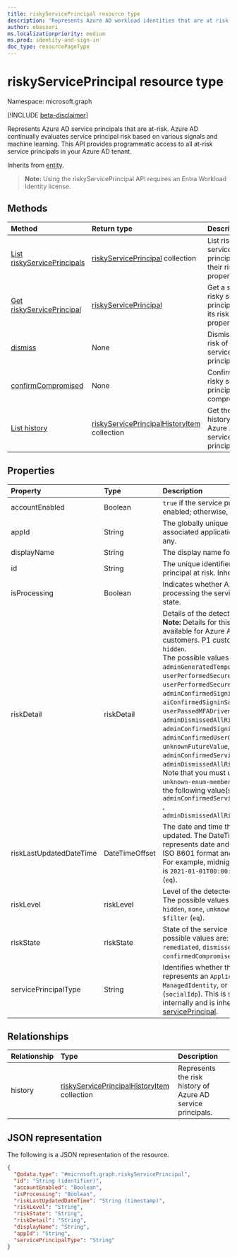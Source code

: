 ```yaml
---
title: riskyServicePrincipal resource type
description: 'Represents Azure AD workload identities that are at risk, including risk for applications, service principals and Managed Identities. '
author: ebasseri
ms.localizationpriority: medium
ms.prod: identity-and-sign-in
doc_type: resourcePageType
---
```


# riskyServicePrincipal resource type

Namespace: microsoft.graph

[!INCLUDE [beta-disclaimer](../../includes/beta-disclaimer.md)]

Represents Azure AD service principals that are at-risk. Azure AD continually evaluates service principal risk based on various signals and machine learning. This API provides programmatic access to all at-risk service principals in your Azure AD tenant.

Inherits from [entity](../resources/entity.md).

>**Note:** Using the riskyServicePrincipal API requires an Entra Workload Identity license.

## Methods

| Method                                                                                      | Return type                                                                        | Description                                                     |
| :------------------------------------------------------------------------------------------ | :--------------------------------------------------------------------------------- | :-------------------------------------------------------------- |
| [List riskyServicePrincipals](../api/identityprotectionroot-list-riskyserviceprincipals.md) | [riskyServicePrincipal](../resources/riskyserviceprincipal.md) collection          | List risky service principals and their risk properties.        |
| [Get riskyServicePrincipal](../api/riskyserviceprincipal-get.md)                            | [riskyServicePrincipal](../resources/riskyserviceprincipal.md)                     | Get a specific risky service principal and its risk properties. |
| [dismiss](../api/riskyserviceprincipal-dismiss.md)                                          | None                                                                               | Dismiss the risk of a risky service principal.                  |
| [confirmCompromised](../api/riskyserviceprincipal-confirmcompromised.md)                    | None                                                                               | Confirm a risky service principal as compromised.               |
| [List history](../api/riskyserviceprincipal-list-history.md)                                | [riskyServicePrincipalHistoryItem](riskyserviceprincipalhistoryitem.md) collection | Get the risk history of an Azure AD service principal.          |

## Properties

| Property                | Type           | Description                                                                                                                                                                                                                                                                                                                                                                                                                                                                                                                                                                                                                                                                                                                                                                                                                                                                                                                                                            |
| :---------------------- | :------------- | :--------------------------------------------------------------------------------------------------------------------------------------------------------------------------------------------------------------------------------------------------------------------------------------------------------------------------------------------------------------------------------------------------------------------------------------------------------------------------------------------------------------------------------------------------------------------------------------------------------------------------------------------------------------------------------------------------------------------------------------------------------------------------------------------------------------------------------------------------------------------------------------------------------------------------------------------------------------------- |
| accountEnabled          | Boolean        | `true` if the service principal account is enabled; otherwise, `false`.                                                                                                                                                                                                                                                                                                                                                                                                                                                                                                                                                                                                                                                                                                                                                                                                                                                                                                |
| appId                   | String         | The globally unique identifier for the associated application (its **appId** property), if any.                                                                                                                                                                                                                                                                                                                                                                                                                                                                                                                                                                                                                                                                                                                                                                                                                                                                        |
| displayName             | String         | The display name for the service principal.                                                                                                                                                                                                                                                                                                                                                                                                                                                                                                                                                                                                                                                                                                                                                                                                                                                                                                                            |
| id                      | String         | The unique identifier assigned to the service principal at risk. Inherited from [entity](../resources/entity.md).                                                                                                                                                                                                                                                                                                                                                                                                                                                                                                                                                                                                                                                                                                                                                                                                                                                      |
| isProcessing            | Boolean        | Indicates whether Azure AD is currently processing the service principal's risky state.                                                                                                                                                                                                                                                                                                                                                                                                                                                                                                                                                                                                                                                                                                                                                                                                                                                                                |
| riskDetail              | riskDetail     | Details of the detected risk. <br>**Note:** Details for this property are only available for Azure AD Premium P2 customers. P1 customers will be returned `hidden`. <br/>The possible values are: `none`, `adminGeneratedTemporaryPassword`, `userPerformedSecuredPasswordChange`, `userPerformedSecuredPasswordReset`, `adminConfirmedSigninSafe`, `aiConfirmedSigninSafe`, `userPassedMFADrivenByRiskBasedPolicy`, `adminDismissedAllRiskForUser`, `adminConfirmedSigninCompromised`, `hidden`,  `adminConfirmedUserCompromised`, `unknownFutureValue`, `adminConfirmedServicePrincipalCompromised`, `adminDismissedAllRiskForServicePrincipal`. Note that you must use the `Prefer: include-unknown-enum-members` request header to get the following value(s) in this [evolvable enum](/graph/best-practices-concept#handling-future-members-in-evolvable-enumerations): `adminConfirmedServicePrincipalCompromised` , `adminDismissedAllRiskForServicePrincipal`. |
| riskLastUpdatedDateTime | DateTimeOffset | The date and time that the risk state was last updated. The DateTimeOffset type represents date and time information using ISO 8601 format and is always in UTC time. For example, midnight UTC on Jan 1, 2021 is `2021-01-01T00:00:00Z`. Supports `$filter` (`eq`).                                                                                                                                                                                                                                                                                                                                                                                                                                                                                                                                                                                                                                                                                                   |
| riskLevel               | riskLevel      | Level of the detected risky workload identity. The possible values are: `low`, `medium`, `high`, `hidden`, `none`, `unknownFutureValue`. Supports `$filter` (`eq`).                                                                                                                                                                                                                                                                                                                                                                                                                                                                                                                                                                                                                                                                                                                                                                                                    |
| riskState               | riskState      | State of the service principal's risk. The possible values are: `none`, `confirmedSafe`, `remediated`, `dismissed`, `atRisk`, `confirmedCompromised`, `unknownFutureValue`.                                                                                                                                                                                                                                                                                                                                                                                                                                                                                                                                                                                                                                                                                                                                                                                            |
| servicePrincipalType    | String         | Identifies whether the service principal represents an `Application`, a `ManagedIdentity`, or a legacy application (`socialIdp`). This is set by Azure AD internally and is inherited from [servicePrincipal](../resources/servicePrincipal.md).                                                                                                                                                                                                                                                                                                                                                                                                                                                                                                                                                                                                                                                                                                                       |

## Relationships

| Relationship | Type                                                                               | Description                                                 |
| :----------- | :--------------------------------------------------------------------------------- | :---------------------------------------------------------- |
| history      | [riskyServicePrincipalHistoryItem](riskyserviceprincipalhistoryitem.md) collection | Represents the risk history of Azure AD service principals. |

## JSON representation

The following is a JSON representation of the resource.

<!-- {
  "blockType": "resource",
  "keyProperty": "id",
  "@odata.type": "microsoft.graph.riskyServicePrincipal",
  "baseType": "microsoft.graph.entity",
  "openType": false
}
-->

```json
{
  "@odata.type": "#microsoft.graph.riskyServicePrincipal",
  "id": "String (identifier)",
  "accountEnabled": "Boolean",
  "isProcessing": "Boolean",
  "riskLastUpdatedDateTime": "String (timestamp)",
  "riskLevel": "String",
  "riskState": "String",
  "riskDetail": "String",
  "displayName": "String",
  "appId": "String",
  "servicePrincipalType": "String"
}
```
